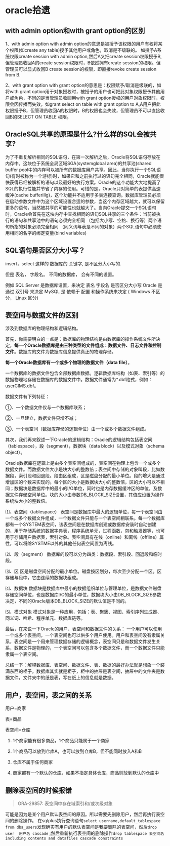 # oracle拾遗

## with admin option和with grant option的区别

1、with admin option
with admin option的意思是被授予该权限的用户有权将某个权限(如create any table)授予其他用户或角色，取消是不级联的。
如授予A系统权限create session with admin option,然后A又把create session权限授予B,但管理员收回A的create session权限时，B依然拥有create session的权限。但管理员可以显式收回B create session的权限，即直接revoke create session from B.

2、with grant option
with grant option的意思是：权限赋予/取消是级联的，如将with grant option用于对象授权时，被授予的用户也可把此对象权限授予其他用户或角色，不同的是当管理员收回用with grant option授权的用户对象权限时，权限会因传播而失效，如grant select on table with grant option to A,A用户把此权限授予B，但管理员收回A的权限时，B的权限也会失效，但管理员不可以直接收回B的SELECT ON TABLE 权限。

## OracleSQL共享的原理是什么?什么样的SQL会被共享?

为了不重复解析相同的SQL语句，在第一次解析之后，Oracle将SQL语句存放在内存中。这块位于系统全局区域SGA(systemglobal area)的共享池(shared buffer pool中的内存可以被所有的数据库用户共享。因此，当你执行一个SQL语句(有时被称为一个游标)时，如果它和之前执行过的语句完全相同，Oracle就能很快获得已经被解析的语句以及最好的执行方案。Oracle的这个功能大大地提高了SQL的执行性能并节省了内存的使用。可惜的是，Oracle只对简单的表提供高速缓冲(cache bufferiIlg)，这个功能并不适用于多表连接查询。数据库管理员必须在启动参数文件中为这个区域设置合适的参数，当这个内存区域越大，就可以保留更多的语句，当然被共享的可能性也就越大了。当向Oracle提交一个SQL语句时，Oracle会首先在这块内存中查找相同的语句SQL共享的三个条件：当前被执行的语句和共享池中的语句必须完全相同 （包括大小写、空格、换行等）两个语句所指的对象必须完全相同 （同义词与表是不同的对象）两个SQL语句中必须使用相同的名字的绑定变量(bind variables)

## SQL语句是否区分大小写？

insert，select  这样的 数据库的  关键字,  是不区分大小写的.

但是  表名， 字段名。
不同的数据库， 会有不同的设置。

例如
SQL Server 是数据库设置，来决定 表名 字段名 是否区分大小写
Oracle 是通过  双引号 来决定
MySQL 是 依赖于 配置 和操作系统来决定 ( Windows 不区分， Linux 区分)

## 表空间与数据文件的区别

涉及到数据库的物理结构和逻辑结构。

首先，你需要明白的一点是：数据库的物理结构是由数据库的操作系统文件所决定，**每一个Oracle数据库是由三种类型的文件组成：数据文件、日志文件和控制文件**。数据库的文件为数据库信息提供真正的物理存储。

**每一个Oracle数据库有一个或多个物理的数据文件（data file）**。

一个数据库的数据文件包含全部数据库数据。逻辑数据库结构（如表、索引等）的数据物理地存储在数据库的数据文件中。数据文件通常为*.dbf格式，例如：userCIMS.dbf。

数据文件有下列特征：

①、一个数据文件仅与一个数据库联系；

②、一旦建立，数据文件只增不减；

③、一个表空间（数据库存储的逻辑单位）由一个或多个数据文件组成。

其次，我们再来叙述一下Oracle的逻辑结构：Oracle的逻辑结构包括表空间（tablespace），段（segment），数据块（data block）以及模式对象（schema object）。

Oracle数据库在逻辑上是由多个表空间组成的，表空间在物理上包含一个或多个数据文件。而数据文件大小是块大小的整数倍；表空间中存储的对象叫段，比如数据段，索引段和回退段。段由区组成，区是磁盘分配的最小单位。段的增大是通过增加区的个数来实现的。每个区的大小是数据块大小的整数倍，区的大小可以不相同；数据块是数据库中的最小的I/O单位，同时也是内存数据缓冲区的单位，及数据文件存储空间单位。块的大小由参数DB_BLOCK_SIZE设置，其值应设置为操作系统块大小的整数倍。

⑴、表空间（tablespace）
表空间是数据库中最大的逻辑单位，每一个表空间由一个或多个数据文件组成，一个数据文件只能与一个表空间相联系。每一个数据库都有一个SYSTEM表空间，该表空间是在数据库创建或数据库安装时自动创建的，用于存储系统的数据字典表，程序系统单元，过程函数，包和触发器等，也可用于存储用户数据表，索引对象。表空间具有在线（online）和离线（offline）属性，可以将除SYSTME以外的其他任何表空间置为离线。

⑵、段（segment）
数据库的段可以分为四类：数据段、索引段、回退段和临时段。

⑶、区
区是磁盘空间分配的最小单位。磁盘按区划分，每次至少分配一个区。区存储与段中，它由连续的数据块组成。

⑷、数据块
数据块是数据库中最小的数据组织单位与管理单位，是数据文件磁盘存储空间单位，也是数据库I/O的最小单位，数据块大小由DB_BLOCK_SIZE参数决定，不同的Oracle版本DB_BLOCK_SIZE的默认值是不同的。

⑸、模式对象
模式对象是一种应用，包括：表、聚簇、视图、索引序列生成器、同义词、哈希、程序单元、数据库链等。

最后，在来说一下Oracle的用户、表空间和数据文件的关系：
一个用户可以使用一个或多个表空间，一个表空间也可以供多个用户使用。用户和表空间没有隶属关系，表空间是一个用来管理数据存储的逻辑概念，表空间只是和数据文件发生关系，数据文件是物理的，一个表空间可以包含多个数据文件，而一个数据文件只能隶属一个表空间。

总结一下：解释数据库、表空间、数据文件、表、数据的最好办法就是想象一个装满东西的柜子。数据库其实就是柜子，柜中的抽屉是表空间，抽屉中的文件夹是数据文件，文件夹中的纸是表，写在纸上的信息就是数据。

## 用户，表空间，表之间的关系

用户=商家

表=商品

表空间=仓库

1. 1个商家能有很多商品，1个商品只能属于一个商家

2. 1个商品可以放到仓库A，也可以放到仓库B，但不能同时放入A和B

3. 仓库不属于任何商家

4. 商家都有一个默认的仓库，如果不指定具体仓库，商品则放到默认的仓库中

## 删除表空间的时候报错

> ORA-29857: 表空间中存在域索引和/或次级对象

可能是因为是某个用户默认表空间的原因。所以需要先删除用户，然后再执行表空间的删除操作。
在sqlplus执行查询语句`select username,default_tablespace from dba_users`发现确实有用户的默认表空间是我要删除的表空间，然后`drop user  用户名 cascade` ;然后重新执行表空间的删除操作`drop tablespace 表空间名 including contents and datafiles cascade constraints`
